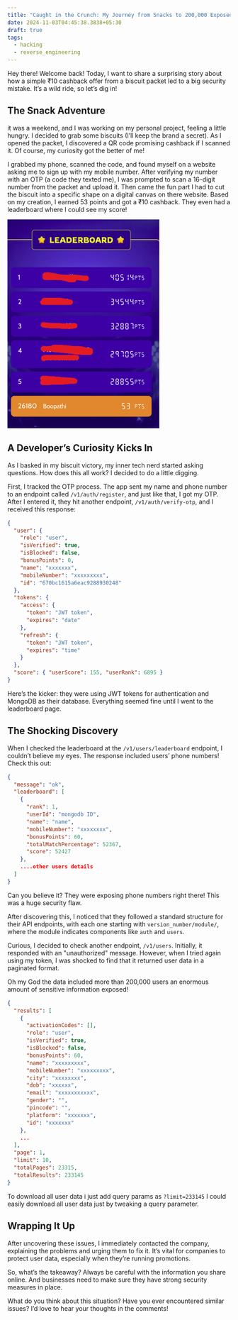 ```yaml
---
title: "Caught in the Crunch: My Journey from Snacks to 200,000 Exposed Users Privacy"
date: 2024-11-03T04:45:38.3838+05:30
draft: true
tags:
  - hacking
  - reverse_engineering
---
```


Hey there! Welcome back! Today, I want to share a surprising story about how a simple ₹10 cashback offer from a biscuit packet led to a big security mistake. It’s a wild ride, so let’s dig in!

## The Snack Adventure

it was a weekend, and I was working on my personal project, feeling a little hungry. I decided to grab some biscuits (I’ll keep the brand a secret). As I opened the packet, I discovered a QR code promising cashback if I scanned it. Of course, my curiosity got the better of me!

I grabbed my phone, scanned the code, and found myself on a website asking me to sign up with my mobile number. After verifying my number with an OTP (a code they texted me), I was prompted to scan a 16-digit number from the packet and upload it. Then came the fun part I had to cut the biscuit into a specific shape on a digital canvas on there website. Based on my creation, I earned 53 points and got a ₹10 cashback. They even had a leaderboard where I could see my score!

![](../../Images/leaderboard.png)

## A Developer’s Curiosity Kicks In

As I basked in my biscuit victory, my inner tech nerd started asking questions. How does this all work? I decided to do a little digging.

First, I tracked the OTP process. The app sent my name and phone number to an endpoint called `/v1/auth/register`, and just like that, I got my OTP. After I entered it, they hit another endpoint, `/v1/auth/verify-otp`, and I received this response:

```json
{
  "user": {
    "role": "user",
    "isVerified": true,
    "isBlocked": false,
    "bonusPoints": 0,
    "name": "xxxxxxx",
    "mobileNumber": "xxxxxxxxx",
    "id": "670bc1615a6eac9288930248"
  },
  "tokens": {
    "access": {
      "token": "JWT token",
      "expires": "date"
    },
    "refresh": {
      "token": "JWT token",
      "expires": "time"
    }
  },
  "score": { "userScore": 155, "userRank": 6895 }
}
```

Here’s the kicker: they were using JWT tokens for authentication and MongoDB as their database. Everything seemed fine until I went to the leaderboard page.

## The Shocking Discovery

When I checked the leaderboard at the `/v1/users/leaderboard` endpoint, I couldn’t believe my eyes. The response included users’ phone numbers! Check this out:

```json
{
  "message": "ok",
  "leaderboard": [
    {
      "rank": 1,
      "userId": "mongodb ID",
      "name": "name",
      "mobileNumber": "xxxxxxxx",
      "bonusPoints": 60,
      "totalMatchPercentage": 52367,
      "score": 52427
    },
    ....other users details
  ]
}
```

Can you believe it? They were exposing phone numbers right there! This was a huge security flaw.

After discovering this, I noticed that they followed a standard structure for their API endpoints, with each one starting with `version_number/module/`, where the module indicates components like `auth` and `users`.

Curious, I decided to check another endpoint, `/v1/users`. Initially, it responded with an "unauthorized" message. However, when I tried again using my token, I was shocked to find that it returned user data in a paginated format.

 Oh my God the data included more than 200,000 users an enormous amount of sensitive information exposed!
```json
{
  "results": [
    {
      "activationCodes": [],
      "role": "user",
      "isVerified": true,
      "isBlocked": false,
      "bonusPoints": 60,
      "name": "xxxxxxxxx",
      "mobileNumber": "xxxxxxxxx",
      "city": "xxxxxxxx",
      "dob": "xxxxxx",
      "email": "xxxxxxxxxxx",
      "gender": "",
      "pincode": "",
      "platform": "xxxxxxx",
      "id": "xxxxxxx"
    },
    ...
  ],
  "page": 1,
  "limit": 10,
  "totalPages": 23315,
  "totalResults": 233145
}
```

To download all user data i just add query params as `?limit=233145` I could easily download all user data just by tweaking a query parameter.

## Wrapping It Up

After uncovering these issues, I immediately contacted the company, explaining the problems and urging them to fix it. It’s vital for companies to protect user data, especially when they’re running promotions.

So, what’s the takeaway? Always be careful with the information you share online. And businesses need to make sure they have strong security measures in place.

What do you think about this situation? Have you ever encountered similar issues? I’d love to hear your thoughts in the comments!